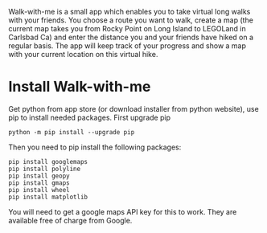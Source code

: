 Walk-with-me is a small app which enables you to take virtual long walks with
your friends. You choose a route you want to walk, create a map (the current map takes you from Rocky Point on Long Island to LEGOLand in Carlsbad Ca) and enter the distance you and your friends have hiked on a regular basis. The app will keep track of your progress and show a map with your current location on this virtual hike.


# Install Walk-with-me


Get python from app store (or download installer from python website), use pip to install needed packages. First upgrade pip
```
python -m pip install --upgrade pip
```

Then you need to pip install the following packages:
```
pip install googlemaps
pip install polyline
pip install geopy
pip install gmaps
pip install wheel
pip install matplotlib
```

You will need to get a google maps API key for this to work. They are available free of charge from Google.

